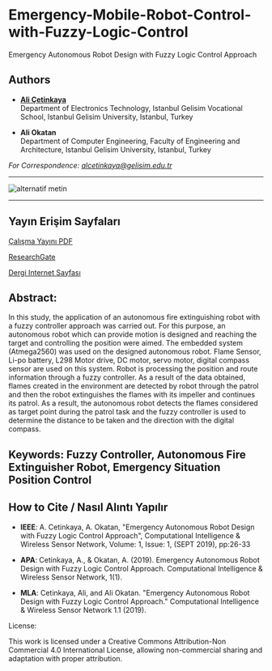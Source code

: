 # Emergency-Mobile-Robot-Control-with-Fuzzy-Logic-Control

Emergency Autonomous Robot Design with Fuzzy Logic Control Approach

## Authors

- [**Ali Çetinkaya**](https://scholar.google.com.tr/citations?user=XSEW-NcAAAAJ)  
  Department of Electronics Technology, Istanbul Gelisim Vocational School, Istanbul Gelisim University, Istanbul, Turkey  

- **Ali Okatan**  
  Department of Computer Engineering, Faculty of Engineering and Architecture, Istanbul Gelisim University, Istanbul, Turkey

*For Correspondence: alcetinkaya@gelisim.edu.tr*

---

![alternatif metin](https://github.com/acetinkaya/Fuzzy-Logic-Controlled-Emergency-Mobile-Robot/blob/main/Emergency-fuzzy.png)

---

##  Yayın Erişim Sayfaları

[Çalışma Yayını PDF](https://ntmsci.com/AjaxTool/GetArticleByPublishedArticleId?PublishedArticleId=8544)

[ResearchGate](https://www.researchgate.net/publication/351993872_Emergency_Autonomous_Robot_Design_with_Fuzzy_Logic_Control_Approach)

[Dergi Internet Sayfası](https://ntmsci.com/CIWSN)

## Abstract:

In this study, the application of an autonomous fire extinguishing robot with a fuzzy controller approach was carried out. For this purpose, an autonomous robot which can provide motion is designed and reaching the target and controlling the position were aimed. The embedded system (Atmega2560) was used on the designed autonomous robot. Flame Sensor, Li-po battery, L298 Motor drive, DC motor, servo motor, digital compass sensor are used on this system. Robot is processing the position and route information through a fuzzy controller. As a result of the data obtained, flames created in the environment are detected by robot through the patrol and then the robot extinguishes the flames with its impeller and continues its patrol. As a result, the autonomous robot detects the flames considered as target point during the patrol task and the fuzzy controller is used to determine the distance to be taken and the direction with the digital compass.

## Keywords: Fuzzy Controller, Autonomous Fire Extinguisher Robot, Emergency Situation Position Control

## How to Cite / Nasıl Alıntı Yapılır

- **IEEE**:  A. Cetinkaya, A. Okatan, "Emergency Autonomous Robot Design with Fuzzy Logic Control Approach", Computational Intelligence & Wireless Sensor Network, Volume: 1, Issue: 1, (SEPT 2019), pp:26-33

- **APA**: Cetinkaya, A., & Okatan, A. (2019). Emergency Autonomous Robot Design with Fuzzy Logic Control Approach. Computational Intelligence & Wireless Sensor Network, 1(1).
  
- **MLA**: Cetinkaya, Ali, and Ali Okatan. "Emergency Autonomous Robot Design with Fuzzy Logic Control Approach." Computational Intelligence & Wireless Sensor Network 1.1 (2019).

License:

This work is licensed under a Creative Commons Attribution-Non Commercial 4.0 International License, allowing non-commercial sharing and adaptation with proper attribution.
